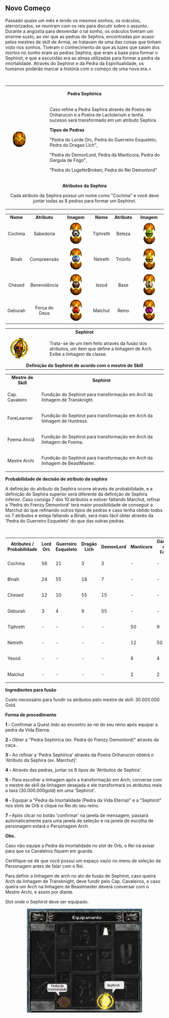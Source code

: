 ## Novo Começo

<html>
  <head>
    <meta charset="utf-8" />
    <meta name="viewport" content="width=device-width" />
  </head>
  <body>

<p>Passado quase um mês e tendo os mesmos sonhos, os oráculos, aterrorizados, se reuniram com os reis para discutir sobre o assunto. Durante a angústia para desvendar o tal sonho, os oráculos tiveram um enorme susto, ao ver que as pedras de Sephira, encontradas por acaso pelos mestres de skill de Armia, se tratavam de uma das coisas que tinham visto nos sonhos. Tiveram o conhecimento de que as luzes que saiam dos mortos no sonho eram as pedras Sephira, que eram a base para formar o Sephirot, e que a escuridão era as almas utilizadas para formar a pedra da imortalidade. Através do Sephirot e da Pedra da Espiritualidade, os humanos poderão marcar a história com o começo de uma nova era.></p>
<br>
<table border="0" cellpadding="0" cellspacing="0">
	<tr>
		<td colspan="2" align="center"><p><strong>Pedra Sephírica</strong></p></td>
	</tr>
	<tr>						
		<td width="120px"><img src="./Quests-Especiais-files/Novo-Comeco-files/wyd_img_novo-comeco-1.gif"></td>
		<td><p>Caso refine a Pedra Sephira através de Poeira de Oriharucon e a Poeira de Lactolerium e tenha sucesso será transformado em um atributo Sephira.</p>
			<p><strong>Tipos de Pedras</strong></p>
			<p>"Pedra do Lorde Orc, Pedra do Guerreiro Esqueleto, Pedra do Dragao Lich",</p>
			<p>"Pedra do DemonLord, Pedra da Manticora, Pedra do Gargula de Fogo",</p>
			<p>"Pedra do LugeferBroken, Pedra do Rei Demonlord"</p></td>
	</tr>
	<tr>
		<td colspan="2" align="center"><p><strong>Atributos da Sephira</strong></p>
			<p>Cada atributo da Sephira possui um nome como "Cochma" e você deve juntar todas as 8 pedras para formar um Sephirot.</p></td>
	</tr>
</table>
<table>
	<tr align="center">
		<td><strong>Nome</strong></td>
		<td><strong>Atributo</strong></td>
		<td><strong>Imagem</strong></td>
		<td><strong>Nome</strong></td>
		<td><strong>Atributo</strong></td>
		<td><strong>Imagem</strong></td>
	</tr>
	<tr align="center">
		<td>Cochma</td>
		<td>Sabedoria</td>			
		<td width="150px"><img src="./Quests-Especiais-files/Novo-Comeco-files/wyd_img_novo-comeco-2.gif"></td>
		<td>Tiphreth</td>
		<td>Beleza</td>			
		<td width="150px"><img src="./Quests-Especiais-files/Novo-Comeco-files/wyd_img_novo-comeco-3.gif"></td>
	</tr><tr align="center">
		<td>Binah</td>
		<td>Compreensão</td>			
		<td width="150px"><img src="./Quests-Especiais-files/Novo-Comeco-files/wyd_img_novo-comeco-4.gif"></td>
		<td>Netreth</td>
		<td>Triúnfo</td>			
		<td width="150px"><img src="./Quests-Especiais-files/Novo-Comeco-files/wyd_img_novo-comeco-5.gif"></td>
	</tr>
	<tr align="center">
		<td>Chesed</td>
		<td>Benevolência</td>			
		<td width="150px"><img src="./Quests-Especiais-files/Novo-Comeco-files/wyd_img_novo-comeco-6.gif"></td>
		<td>Iesod</td>
		<td>Base</td>			
		<td width="150px"><img src="./Quests-Especiais-files/Novo-Comeco-files/wyd_img_novo-comeco-7.gif"></td>
	</tr>
	<tr align="center">
		<td>Geburah</td>
		<td>Força do Deus</td>			
		<td width="150px"><img src="./Quests-Especiais-files/Novo-Comeco-files/wyd_img_novo-comeco-8.gif"></td>
		<td>Malchut</td>
		<td>Reino</td>			
		<td width="150px"><img src="./Quests-Especiais-files/Novo-Comeco-files/wyd_img_novo-comeco-9.gif"></td>
	</tr>
</table>
<table border="0" cellpadding="2" cellspacing="2">
	<tr>
		<td colspan="2" align="center"><strong>Sephirot</strong></td>
	</tr>
	<tr>
		<td width="120px"><img src="./Quests-Especiais-files/Novo-Comeco-files/wyd_img_novo-comeco-10.gif"></td>
		<td><p>Trata-se de um item feito através da fusão dos atributos, um item que define a linhagem de Arch. Exibe a linhagem da classe.</p></td>
	</tr>
	<tr>
		<td colspan="2" align="center"><strong>Definição do Sephirot de acordo com o mestre de Skill</strong></td>
	</tr>
</table>
<table border="0" cellpadding="2" cellspacing="2">
	<tr align="center">
		<td><strong>Mestre de Skill</strong></td>
		<td><strong>Sephirot</strong></td>
	</tr>
	<tr>
		<td><p>Cap. Cavaleiro</p></td>
		<td><p>Fundição do Sephirot para transformação em Arch da linhagem de Transknight.</p></td>
	</tr>
	<tr>
		<td><p>ForeLearner</p></td>
		<td><p>Fundição do Sephirot para transformação em Arch da linhagem de Huntress.</p></td>
	</tr>
	<tr>
		<td><p>Foema Anciã</p></td>
		<td><p>Fundição do Sephirot para transformação em Arch da linhagem de Foema.</p></td>
	</tr>
	<tr>
		<td><p>Mestre Archi</p></td>
		<td><p>Fundição do Sephirot para transformação em Arch da linhagem de BeastMaster.</p></td>
	</tr>
</table>
<p><strong>Probabilidade de decisão de atributo da sephira</strong></p>
<p>A definição do atributo da Sephira ocorre através de probabilidade, e a definição de Sephira superior será diferente da definição de Sephira inferior. Caso consiga 7 dos 10 atributos e estiver faltando Marchut, refinar a 'Pedra do Frenzy Demonlord' terá maior possibilidade de conseguir a Marchut do que refinando outros tipos de pedras e caso tenha obtido todos os 7 atributos e esteja faltando a Binah, será mais fácil obter através da 'Pedra do Guerreiro Esqueleto' do que das outras pedras.</p>
<br>
<table border="0" cellpadding="2" cellspacing="2">
	<tr align="center">
		<td width="100"><strong>Atributos / Probabilidade</strong></td>
		<td width="100"><strong>Lord Orc</strong></td>
		<td width="100"><strong>Guerreiro Esqueleto</strong></td>
		<td width="100"><strong>Dragão Lich</strong></td>
		<td width="100"><strong>DemonLord</strong></td>
		<td width="100"><strong>Mantícora</strong></td>
		<td width="100"><strong>Gárgula de Fogo</strong></td>
		<td width="100"><strong>Lugefer Broken</strong></td>
		<td width="100"><strong>Rei DemonLord</strong></td>
	</tr>
	<tr>
		<td><p>Cochma</p></td>
		<td><p>56</p></td>
		<td><p>21</p></td>
		<td><p>3</p></td>
		<td><p>3</p></td>
		<td><p>-</p></td>
		<td><p>-</p></td>
		<td><p>-</p></td>
		<td><p>-</p></td>
	</tr>
	<tr>
		<td><p>Binah</p></td>
		<td><p>24</p></td>
		<td><p>55</p></td>
		<td><p>18</p></td>
		<td><p>7</p></td>
		<td><p>-</p></td>
		<td><p>-</p></td>
		<td><p>-</p></td>
		<td><p>-</p></td>
	</tr>
	<tr>
		<td><p>Chesed</p></td>
		<td><p>12</p></td>
		<td><p>10</p></td>
		<td><p>55</p></td>
		<td><p>15</p></td>
		<td><p>-</p></td>
		<td><p>-</p></td>
		<td><p>-</p></td>
		<td><p>-</p></td>
	</tr>
	<tr>
		<td><p>Geburah</p></td>
		<td><p>3</p></td>
		<td><p>4</p></td>
		<td><p>9</p></td>
		<td><p>55</p></td>
		<td><p>-</p></td>
		<td><p>-</p></td>
		<td><p>-</p></td>
		<td><p>-</p></td>
	</tr>
	<tr>
		<td><p>Tiphreth</p></td>
		<td><p>-</p></td>
		<td><p>-</p></td>
		<td><p>-</p></td>
		<td><p>-</p></td>
		<td><p>50</p></td>
		<td><p>9</p></td>
		<td><p>2</p></td>
		<td><p>2</p></td>
	</tr>
	<tr>
		<td><p>Netreth</p></td>
		<td><p>-</p></td>
		<td><p>-</p></td>
		<td><p>-</p></td>
		<td><p>-</p></td>
		<td><p>12</p></td>
		<td><p>50</p></td>
		<td><p>6</p></td>
		<td><p>3</p></td>
	</tr>
	<tr>
		<td><p>Yesod</p></td>
		<td><p>-</p></td>
		<td><p>-</p></td>
		<td><p>-</p></td>
		<td><p>-</p></td>
		<td><p>6</p></td>
		<td><p>4</p></td>
		<td><p>50</p></td>
		<td><p>5</p></td>
	</tr>
	<tr>
		<td><p>Malchut</p></td>
		<td><p>-</p></td>
		<td><p>-</p></td>
		<td><p>-</p></td>
		<td><p>-</p></td>
		<td><p>2</p></td>
		<td><p>2</p></td>
		<td><p>4</p></td>
		<td><p>50</p></td>
	</tr>
</table>

<p><strong>Ingredientes para fusão</strong></p>
<p>Custo necessário para fundir os atributos pelo mestre de skill: 30.000.000 Gold.</p>
<p><strong>Forma de procedimento</strong></p>
<p><strong>1 - </strong>Confirmar a Quest indo ao encontro ao rei do seu reino após equipar a pedra da Vida Eterna.</p>
<p><strong>2 - </strong>Obter a "Pedra Sephírica (ex. Pedra do Frenzy Demonlord)" através da caça..</p>
<p><strong>3 - </strong>Ao refinar a 'Pedra Sephírica' através da Poeira Oriharucon obterá o 'Atributo da Sephira (ex. Marchut)'.</p>
<p><strong>4 - </strong>Através das pedras, juntar os 8 tipos de 'Atributos de Sephira'.</p>
<p><strong>5 - </strong>Para escolher a linhagem após a transformação em Arch, converse com o mestre de skill da linhagem desejada e ele transformará os atributos mais a taxa (30.000.000gold) em uma 'Sephirot'.</p>
<p><strong>6 - </strong>Equipar a "Pedra da Imortalidade (Pedra da Vida Eterna)" e a "Sephirot" nos slots de Orb e clique no Rei do seu reino.</p>
<p><strong>7 - </strong>Após clicar no botão 'confirmar' na janela de mensagem, passará automaticamente para uma janela de seleção e na janela de escolha de personagem estará o Personagem Arch.</p>
<p><strong>Obs.</strong></p>
<p>Caso não equipe a Pedra da Imortalidade no slot de Orb, o Rei irá avisar para que os Cavaleiros fiquem em guarda.</p>
<p>Certifique-se de que você possui um espaço vazio no menu de seleção de Personagem antes de falar com o Rei.</p>
<p>Para definir a linhagem de arch no ato de fusão de Sephirot, caso queira Arch da linhagem de Transknight, deve fundir pelo Cap. Cavaleiros, e caso queira um Arch na linhagem de Beastmaster deverá conversar com o Mestre Archi, e assim por diante.</p>
<p>Slot onde o Sephirot deve ser equipado.</p>
<p align="center"><img src="./Quests-Especiais-files/Novo-Comeco-files/wyd_img_novo-comeco-11.gif"></p>
  </body>
</html>
